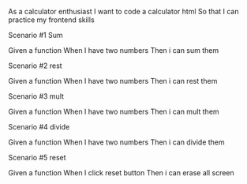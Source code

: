 As a calculator enthusiast
I want to code a calculator html
So that I can practice my frontend skills

Scenario #1 Sum

Given a function <calc>
When I have two numbers
Then i can sum them

Scenario #2 rest

Given a function <calc>
When I have two numbers
Then i can rest them

Scenario #3 mult

Given a function <calc>
When I have two numbers
Then i can mult them

Scenario #4 divide

Given a function <calc>
When I have two numbers
Then i can divide them

Scenario #5 reset

Given a function <calc>
When I click reset button
Then i can erase all screen

